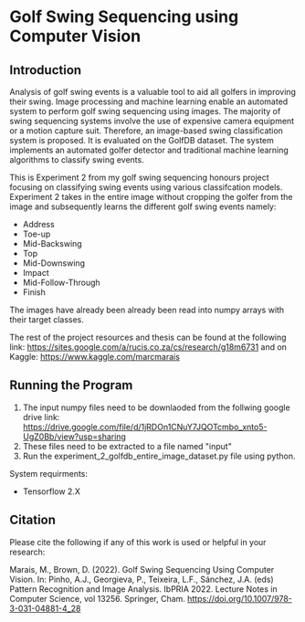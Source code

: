 # Golf Swing Sequencing using Computer Vision

## Introduction
Analysis of golf swing events is a valuable tool to aid all golfers in improving their swing. Image processing and machine learning enable an automated system to perform golf swing sequencing using images. The majority of swing sequencing systems involve the use of expensive camera equipment or a motion capture suit. Therefore, an image-based swing classification system is proposed. It is evaluated on the GolfDB dataset. The system implements an automated golfer detector and traditional machine learning algorithms to classify swing events. 

This is Experiment 2 from my golf swing sequencing honours project focusing on classifying swing events using various classifcation models. 
Experiment 2 takes in the entire image without cropping the golfer from the image and subsequently learns the different golf swing events namely: 
  - Address
  - Toe-up
  - Mid-Backswing
  - Top
  - Mid-Downswing
  - Impact
  - Mid-Follow-Through
  - Finish
  
The images have already been already been read into numpy arrays with their target classes. 

The rest of the project resources and thesis can be found at the following link: https://sites.google.com/a/rucis.co.za/cs/research/g18m6731 and on Kaggle: https://www.kaggle.com/marcmarais  

## Running the Program
1. The input numpy files need to be downlaoded from the follwing google drive link: https://drive.google.com/file/d/1jRDOn1CNuY7JQOTcmbo_xnto5-UgZ0Bb/view?usp=sharing
2. These files need to be extracted to a file named "input"
3. Run the experiment_2_golfdb_entire_image_dataset.py file using python. 

System requirments: 
- Tensorflow 2.X

## Citation
Please cite the following if any of this work is used or helpful in your research:

Marais, M., Brown, D. (2022). Golf Swing Sequencing Using Computer Vision. In: Pinho, A.J., Georgieva, P., Teixeira, L.F., Sánchez, J.A. (eds) Pattern Recognition and Image Analysis. IbPRIA 2022. Lecture Notes in Computer Science, vol 13256. Springer, Cham. https://doi.org/10.1007/978-3-031-04881-4_28
